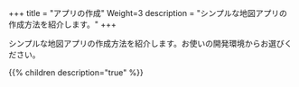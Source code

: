 +++
title = "アプリの作成"
Weight=3
description = "シンプルな地図アプリの作成方法を紹介します。"
+++

シンプルな地図アプリの作成方法を紹介します。お使いの開発環境からお選びください。

{{% children description="true"   %}}
